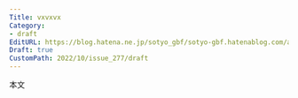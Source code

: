 ```yaml
---
Title: vxvxvx
Category:
- draft
EditURL: https://blog.hatena.ne.jp/sotyo_gbf/sotyo-gbf.hatenablog.com/atom/entry/4207112889924050183
Draft: true
CustomPath: 2022/10/issue_277/draft
---
```


本文
